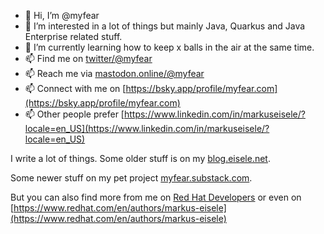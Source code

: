 - 👋 Hi, I’m @myfear
- 👀 I’m interested in a lot of things but mainly Java, Quarkus and Java Enterprise related stuff.
- 🌱 I’m currently learning how to keep x balls in the air at the same time.
- 📫 Find me on [twitter/@myfear](https://twitter.com/@myfear)
- 📫 Reach me via [mastodon.online/@myfear](https://mastodon.online/@myfear)
- 📫 Connect with me on [https://bsky.app/profile/myfear.com](https://bsky.app/profile/myfear.com)
- 📫 Other people prefer [https://www.linkedin.com/in/markuseisele/?locale=en_US](https://www.linkedin.com/in/markuseisele/?locale=en_US)

I write a lot of things. Some older stuff is on my [blog.eisele.net](https://blog.eisele.net).

Some newer stuff on my pet project [myfear.substack.com](myfear.substack.com).

But you can also find more from me on [Red Hat Developers](https://developers.redhat.com/authors/markus-eisele) or even on [https://www.redhat.com/en/authors/markus-eisele](https://www.redhat.com/en/authors/markus-eisele)

<!---
myfear/myfear is a ✨ special ✨ repository because its `README.md` (this file) appears on your GitHub profile.
You can click the Preview link to take a look at your changes.
--->
